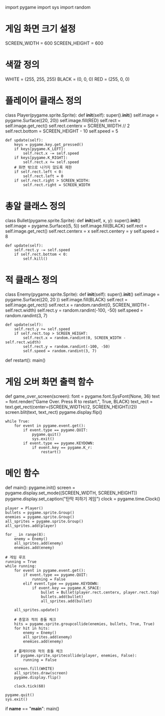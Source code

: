import pygame
import sys
import random

# 게임 화면 크기 설정
SCREEN_WIDTH = 600
SCREEN_HEIGHT = 600

# 색깔 정의
WHITE = (255, 255, 255)
BLACK = (0, 0, 0)
RED = (255, 0, 0)

# 플레이어 클래스 정의
class Player(pygame.sprite.Sprite):
    def __init__(self):
        super().__init__()
        self.image = pygame.Surface((20, 20))
        self.image.fill(RED)
        self.rect = self.image.get_rect()
        self.rect.centerx = SCREEN_WIDTH // 2
        self.rect.bottom = SCREEN_HEIGHT - 10
        self.speed = 5

    def update(self):
        keys = pygame.key.get_pressed()
        if keys[pygame.K_LEFT]:
            self.rect.x -= self.speed
        if keys[pygame.K_RIGHT]:
            self.rect.x += self.speed
        # 화면 밖으로 나가지 않도록 제한
        if self.rect.left < 0:
            self.rect.left = 0
        if self.rect.right > SCREEN_WIDTH:
            self.rect.right = SCREEN_WIDTH

# 총알 클래스 정의
class Bullet(pygame.sprite.Sprite):
    def __init__(self, x, y):
        super().__init__()
        self.image = pygame.Surface((5, 5))
        self.image.fill(BLACK)
        self.rect = self.image.get_rect()
        self.rect.centerx = x
        self.rect.centery = y
        self.speed = 8

    def update(self):
        self.rect.y -= self.speed
        if self.rect.bottom < 0:
            self.kill()

# 적 클래스 정의
class Enemy(pygame.sprite.Sprite):
    def __init__(self):
        super().__init__()
        self.image = pygame.Surface((20, 20 ))
        self.image.fill(BLACK)
        self.rect = self.image.get_rect()
        self.rect.x = random.randint(0, SCREEN_WIDTH - self.rect.width)
        self.rect.y = random.randint(-100, -50)
        self.speed = random.randint(3, 7)

    def update(self):
        self.rect.y += self.speed
        if self.rect.top > SCREEN_HEIGHT:
            self.rect.x = random.randint(0, SCREEN_WIDTH - self.rect.width)
            self.rect.y = random.randint(-100, -50)
            self.speed = random.randint(3, 7)

def restart():
    main()

# 게임 오버 화면 출력 함수
def game_over_screen(screen):
    font = pygame.font.SysFont(None, 36)
    text = font.render("Game Over. Press R to restart.", True, BLACK)
    text_rect = text.get_rect(center=(SCREEN_WIDTH//2, SCREEN_HEIGHT//2))
    screen.blit(text, text_rect)
    pygame.display.flip()

    while True:
        for event in pygame.event.get():
            if event.type == pygame.QUIT:
                pygame.quit()
                sys.exit()
            if event.type == pygame.KEYDOWN:
                if event.key == pygame.K_r:
                    restart()            

# 메인 함수
def main():
    pygame.init()
    screen = pygame.display.set_mode((SCREEN_WIDTH, SCREEN_HEIGHT))
    pygame.display.set_caption("탄막 피하기 게임")
    clock = pygame.time.Clock()

    player = Player()
    bullets = pygame.sprite.Group()
    enemies = pygame.sprite.Group()
    all_sprites = pygame.sprite.Group()
    all_sprites.add(player)

    for _ in range(8):
        enemy = Enemy()
        all_sprites.add(enemy)
        enemies.add(enemy)

    # 게임 루프
    running = True
    while running:
        for event in pygame.event.get():
            if event.type == pygame.QUIT:
                running = False
            elif event.type == pygame.KEYDOWN:
                if event.key == pygame.K_SPACE:
                    bullet = Bullet(player.rect.centerx, player.rect.top)
                    bullets.add(bullet)
                    all_sprites.add(bullet)

        all_sprites.update()

        # 총알과 적의 충돌 체크
        hits = pygame.sprite.groupcollide(enemies, bullets, True, True)
        for hit in hits:
            enemy = Enemy()
            all_sprites.add(enemy)
            enemies.add(enemy)

        # 플레이어와 적의 충돌 체크
        if pygame.sprite.spritecollide(player, enemies, False):
            running = False

        screen.fill(WHITE)
        all_sprites.draw(screen)
        pygame.display.flip()

        clock.tick(60)

    pygame.quit()
    sys.exit()

if __name__ == "__main__":
    main()
